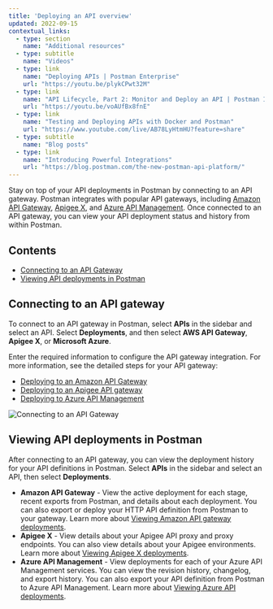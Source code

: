 ```yaml
---
title: 'Deploying an API overview'
updated: 2022-09-15
contextual_links:
  - type: section
    name: "Additional resources"
  - type: subtitle
    name: "Videos"
  - type: link
    name: "Deploying APIs | Postman Enterprise"
    url: "https://youtu.be/plykCPwt32M"
  - type: link
    name: "API Lifecycle, Part 2: Monitor and Deploy an API | Postman Intergalactic"
    url: "https://youtu.be/voAUfBx8fnE"
  - type: link
    name: "Testing and Deploying APIs with Docker and Postman"
    url: "https://www.youtube.com/live/AB78LyHtmHU?feature=share"
  - type: subtitle
    name: "Blog posts"
  - type: link
    name: "Introducing Powerful Integrations"
    url: "https://blog.postman.com/the-new-postman-api-platform/"
---
```


Stay on top of your API deployments in Postman by connecting to an API gateway. Postman integrates with popular API gateways, including [Amazon API Gateway](https://aws.amazon.com/api-gateway/), [Apigee X](https://cloud.google.com/apigee), and [Azure API Management](https://azure.microsoft.com/en-us/services/api-management/). Once connected to an API gateway, you can view your API deployment status and history from within Postman.

## Contents

* [Connecting to an API Gateway](#connecting-to-an-api-gateway)
* [Viewing API deployments in Postman](#viewing-api-deployments-in-postman)

## Connecting to an API gateway

To connect to an API gateway in Postman, select **APIs** in the sidebar and select an API. Select **Deployments**, and then select **AWS API Gateway**, **Apigee X**, or **Microsoft Azure**.

Enter the required information to configure the API gateway integration. For more information, see the detailed steps for your API gateway:

* [Deploying to an Amazon API Gateway](/docs/designing-and-developing-your-api/deploying-an-api/deploying-an-api-aws/)
* [Deploying to an Apigee API gateway](/docs/designing-and-developing-your-api/deploying-an-api/deploying-an-api-apigee/)
* [Deploying to Azure API Management](/docs/designing-and-developing-your-api/deploying-an-api/deploying-an-api-azure/)

<img alt="Connecting to an API Gateway" src="https://assets.postman.com/postman-docs/v10/api-builder-connect-deployments-v10-0-13.jpg" />

## Viewing API deployments in Postman

After connecting to an API gateway, you can view the deployment history for your API definitions in Postman. Select **APIs** in the sidebar and select an API, then select **Deployments**.

* **Amazon API Gateway** - View the active deployment for each stage, recent exports from Postman, and details about each deployment. You can also export or deploy your HTTP API definition from Postman to your gateway. Learn more about [Viewing Amazon API gateway deployments](/docs/designing-and-developing-your-api/deploying-an-api/deploying-an-api-aws/#viewing-amazon-api-gateway-deployments).
* **Apigee X** - View details about your Apigee API proxy and proxy endpoints. You can also view details about your Apigee environments. Learn more about [Viewing Apigee X deployments](/docs/designing-and-developing-your-api/deploying-an-api/deploying-an-api-apigee/#viewing-apigee-x-deployments).
* **Azure API Management** - View deployments for each of your Azure API Management services. You can view the revision history, changelog, and export history. You can also export your API definition from Postman to Azure API Management. Learn more about [Viewing Azure API deployments](/docs/designing-and-developing-your-api/deploying-an-api/deploying-an-api-azure/#viewing-azure-api-deployments).
